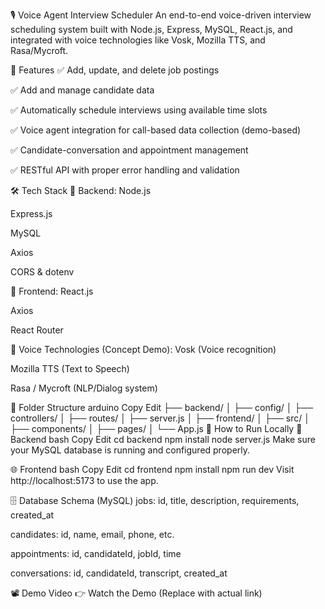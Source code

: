 🎙️ Voice Agent Interview Scheduler
An end-to-end voice-driven interview scheduling system built with Node.js, Express, MySQL, React.js, and integrated with voice technologies like Vosk, Mozilla TTS, and Rasa/Mycroft.

🚀 Features
✅ Add, update, and delete job postings

✅ Add and manage candidate data

✅ Automatically schedule interviews using available time slots

✅ Voice agent integration for call-based data collection (demo-based)

✅ Candidate-conversation and appointment management

✅ RESTful API with proper error handling and validation

🛠️ Tech Stack
🔹 Backend:
Node.js

Express.js

MySQL

Axios

CORS & dotenv

🔹 Frontend:
React.js

Axios

React Router

🔹 Voice Technologies (Concept Demo):
Vosk (Voice recognition)

Mozilla TTS (Text to Speech)

Rasa / Mycroft (NLP/Dialog system)

📁 Folder Structure
arduino
Copy
Edit
├── backend/
│   ├── config/
│   ├── controllers/
│   ├── routes/
│   ├── server.js
│
├── frontend/
│   ├── src/
│   ├── components/
│   ├── pages/
│   └── App.js
🧪 How to Run Locally
🔧 Backend
bash
Copy
Edit
cd backend
npm install
node server.js
Make sure your MySQL database is running and configured properly.

🌐 Frontend
bash
Copy
Edit
cd frontend
npm install
npm run dev
Visit http://localhost:5173 to use the app.

🗄️ Database Schema (MySQL)
jobs: id, title, description, requirements, created_at

candidates: id, name, email, phone, etc.

appointments: id, candidateId, jobId, time

conversations: id, candidateId, transcript, created_at

📽️ Demo Video
👉 Watch the Demo (Replace with actual link)

